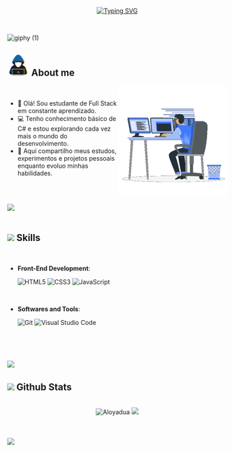 

<p align="center">
  <a href="https://github.com/Aloyadua"><img src="https://readme-typing-svg.herokuapp.com?font=Fira+Code&weight=100&size=18&duration=2500&pause=1000&color=FFD3D3DC&center=true&vCenter=true&width=435&lines=+%F0%9F%94%92+Bem-Vindo+Ao+Meu+Perfil!+%F0%9F%94%92;%F0%9F%8E%92+Estudo+no+Senac+Destrito+Criativo+%F0%9F%8E%92;...;%F0%9F%92%BE+Front-End+Developer+em+Progresso...+%F0%9F%92%BE" alt="Typing SVG" /></a>
</p>


<br>


![giphy (1)](https://github.com/user-attachments/assets/6ca38a83-4ca6-4f0f-965c-05986c68d0d1)



	
## <picture><img src = "https://github.com/Nebulotico/Nebulotico/blob/main/about_me.gif" width = 50px></picture> **About me**

<picture> <img align="right" src="https://github.com/Nebulotico/Nebulotico/blob/main/Right_Side.gif" width = 250px></picture>

<br>

- 👋 Olá! Sou estudante de Full Stack em constante aprendizado.
- 💻 Tenho conhecimento básico de C# e estou explorando cada vez mais o mundo do desenvolvimento.
- 🚀 Aqui compartilho meus estudos, experimentos e projetos pessoais enquanto evoluo minhas habilidades.

<br><br>

<img src="https://user-images.githubusercontent.com/73097560/115834477-dbab4500-a447-11eb-908a-139a6edaec5c.gif"><br><br>

## <img src="https://media2.giphy.com/media/QssGEmpkyEOhBCb7e1/giphy.gif?cid=ecf05e47a0n3gi1bfqntqmob8g9aid1oyj2wr3ds3mg700bl&rid=giphy.gif" width ="25"><b> Skills</b>
<br>
    
- **Front-End Development**:

   ![HTML5](https://img.shields.io/badge/HTML5%20-%23E34F26.svg?style=for-the-badge&logo=html5&logoColor=white)
   ![CSS3](https://img.shields.io/badge/CSS%20-%231572B6.svg?style=for-the-badge&logo=css3&logoColor=white)
   ![JavaScript](https://img.shields.io/badge/JavaScript%20-%23F7DF1E.svg?style=for-the-badge&logo=javascript&logoColor=black)

<br>

- **Softwares and Tools**:

    ![Git](https://img.shields.io/badge/git-%23F05033.svg?style=for-the-badge&logo=git&logoColor=white)
    ![Visual Studio Code](https://img.shields.io/badge/Visual%20Studio%20Code-0078d7.svg?style=for-the-badge&logo=visual-studio-code&logoColor=white)

<br>

</p>

<br>
<br>

<img src="https://user-images.githubusercontent.com/73097560/115834477-dbab4500-a447-11eb-908a-139a6edaec5c.gif">

<br>


## <img src="https://media.giphy.com/media/iY8CRBdQXODJSCERIr/giphy.gif" width="35"><b> Github Stats </b>
<br>

<div align="center">

<img src="https://github-readme-stats.vercel.app/api/top-langs?username=Aloyadua&show_icons=true&locale=en&layout=compact&line_height=20&title_color=670f22&icon_color=670F22&text_color=101921&bg_color=F5F2E7" width="375"  alt="Aloyadua"/>
<a href="https://github.com/Aloyadua/">
  <img src="https://github-readme-stats.vercel.app/api?username=Aloyadua&include_all_commits=true&count_private=true&show_icons=true&line_height=20&title_color=670F22&icon_color=670F22&text_color=101921&bg_color=F5F2E7" width="450"/>


</a>
</div>

<br>
<br>
<br>

<img src="https://user-images.githubusercontent.com/73097560/115834477-dbab4500-a447-11eb-908a-139a6edaec5c.gif">
